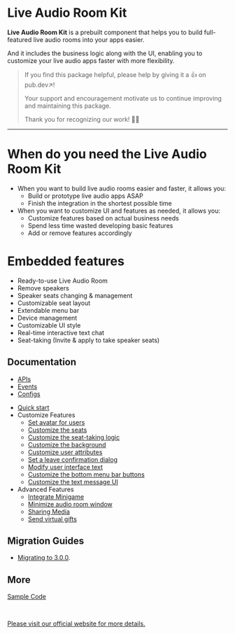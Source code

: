 
# Live Audio Room Kit

**Live Audio Room Kit** is a prebuilt component that helps you to build full-featured live audio rooms into your apps easier.

And it includes the business logic along with the UI, enabling you to customize your live audio apps faster with more flexibility. 

>
>
>If you find this package helpful, please help by giving it a 👍 on pub.dev↗️!
>
>Your support and encouragement motivate us to continue improving and maintaining this package.
>
>Thank you for recognizing our work! 👏👏

---

# When do you need the Live Audio Room Kit
- When you want to build live audio rooms easier and faster, it allows you:
  - Build or prototype live audio apps ASAP
  - Finish the integration in the shortest possible time
- When you want to customize UI and features as needed, it allows you:
  - Customize features based on actual business needs
  - Spend less time wasted developing basic features
  - Add or remove features accordingly

# Embedded features
- Ready-to-use Live Audio Room
- Remove speakers
- Speaker seats changing & management
- Customizable seat layout
- Extendable menu bar
- Device management
- Customizable UI style
- Real-time interactive text chat
- Seat-taking (Invite & apply to take speaker seats)

## Documentation

- [APIs](https://pub.dev/documentation/zego_uikit_prebuilt_live_audio_room/latest/topics/APIs-topic.html)
- [Events](https://pub.dev/documentation/zego_uikit_prebuilt_live_audio_room/latest/topics/Events-topic.html)
- [Configs](https://pub.dev/documentation/zego_uikit_prebuilt_live_audio_room/latest/zego_uikit_prebuilt_live_audio_room/ZegoUIKitPrebuiltLiveAudioRoomConfig-class.html)

> 
> 

- [Quick start](https://docs.zegocloud.com/article/15079)
- Customize Features
  - [Set avatar for users](https://docs.zegocloud.com/article/16259)
  - [Customize the seats](https://docs.zegocloud.com/article/16255)
  - [Customize the seat-taking logic](https://docs.zegocloud.com/article/16270)
  - [Customize the background](https://docs.zegocloud.com/article/16265)
  - [Customize user attributes](https://docs.zegocloud.com/article/16273)
  - [Set a leave confirmation dialog](https://docs.zegocloud.com/article/16284)
  - [Modify user interface text](https://docs.zegocloud.com/article/16279)
  - [Customize the bottom menu bar buttons](https://docs.zegocloud.com/article/16288)
  - [Customize the text message UI](https://docs.zegocloud.com/article/16292)
- Advanced Features
  - [Integrate Minigame](https://docs.zegocloud.com/article/16744)
  - [Minimize audio room window](https://docs.zegocloud.com/article/16179)
  - [Sharing Media](https://docs.zegocloud.com/article/16407)
  - [Send virtual gifts](https://docs.zegocloud.com/article/16819)

## Migration Guides

- [Migrating to 3.0.0](https://pub.dev/documentation/zego_uikit_prebuilt_live_audio_room/latest/topics/Migration:%203.x-topic.html).

## More

[Sample Code](https://github.com/ZEGOCLOUD/zego_uikit_prebuilt_live_audio_room_example_flutter)

<br />

[Please visit our official website for more details.](https://docs.zegocloud.com/article/15073)